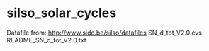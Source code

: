# silso_solar_cycles


Datafile from:
http://www.sidc.be/silso/datafiles
SN_d_tot_V2.0.cvs
README_SN_d_tot_V2.0.txt